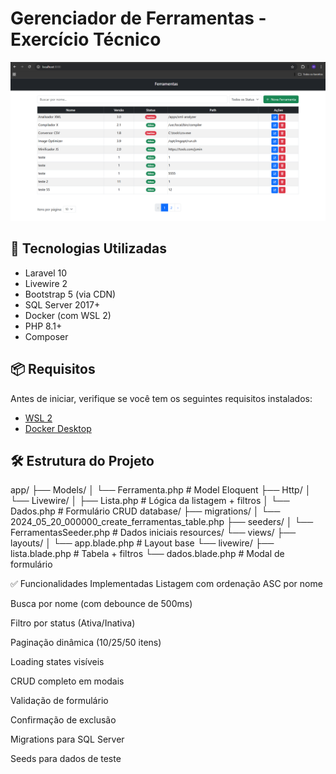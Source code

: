 # Gerenciador de Ferramentas - Exercício Técnico
![alt text](image.png)

## 🚀 Tecnologias Utilizadas

- Laravel 10
- Livewire 2
- Bootstrap 5 (via CDN)
- SQL Server 2017+
- Docker (com WSL 2)
- PHP 8.1+
- Composer

## 📦 Requisitos

Antes de iniciar, verifique se você tem os seguintes requisitos instalados:

- [WSL 2](https://learn.microsoft.com/en-us/windows/wsl/install)
- [Docker Desktop](https://www.docker.com/)


## 🛠️ Estrutura do Projeto

app/
├── Models/
│ └── Ferramenta.php # Model Eloquent
├── Http/
│ └── Livewire/
│ ├── Lista.php # Lógica da listagem + filtros
│ └── Dados.php # Formulário CRUD
database/
├── migrations/
│ └── 2024_05_20_000000_create_ferramentas_table.php
├── seeders/
│ └── FerramentasSeeder.php # Dados iniciais
resources/
└── views/
├── layouts/
│ └── app.blade.php # Layout base
└── livewire/
├── lista.blade.php # Tabela + filtros
└── dados.blade.php # Modal de formulário




✅ Funcionalidades Implementadas
Listagem com ordenação ASC por nome

Busca por nome (com debounce de 500ms)

Filtro por status (Ativa/Inativa)

Paginação dinâmica (10/25/50 itens)

Loading states visíveis

CRUD completo em modais

Validação de formulário

Confirmação de exclusão

Migrations para SQL Server

Seeds para dados de teste

